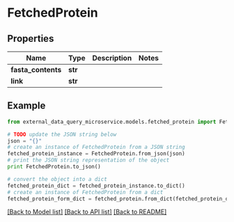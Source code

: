 # FetchedProtein


## Properties

Name | Type | Description | Notes
------------ | ------------- | ------------- | -------------
**fasta_contents** | **str** |  | 
**link** | **str** |  | 

## Example

```python
from external_data_query_microservice.models.fetched_protein import FetchedProtein

# TODO update the JSON string below
json = "{}"
# create an instance of FetchedProtein from a JSON string
fetched_protein_instance = FetchedProtein.from_json(json)
# print the JSON string representation of the object
print FetchedProtein.to_json()

# convert the object into a dict
fetched_protein_dict = fetched_protein_instance.to_dict()
# create an instance of FetchedProtein from a dict
fetched_protein_form_dict = fetched_protein.from_dict(fetched_protein_dict)
```
[[Back to Model list]](../README.md#documentation-for-models) [[Back to API list]](../README.md#documentation-for-api-endpoints) [[Back to README]](../README.md)


